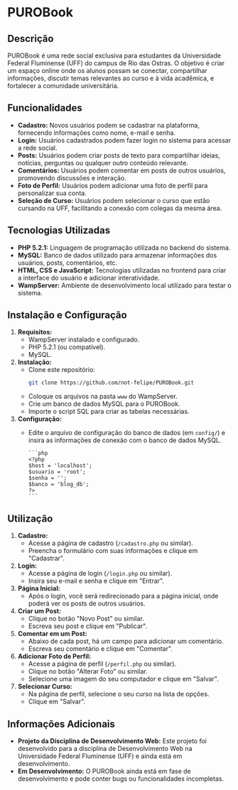 # PUROBook

## Descrição

PUROBook é uma rede social exclusiva para estudantes da Universidade Federal Fluminense (UFF) do campus de Rio das Ostras. O objetivo é criar um espaço online onde os alunos possam se conectar, compartilhar informações, discutir temas relevantes ao curso e à vida acadêmica, e fortalecer a comunidade universitária.

## Funcionalidades

*   **Cadastro:** Novos usuários podem se cadastrar na plataforma, fornecendo informações como nome, e-mail e senha.
*   **Login:** Usuários cadastrados podem fazer login no sistema para acessar a rede social.
*   **Posts:** Usuários podem criar posts de texto para compartilhar ideias, notícias, perguntas ou qualquer outro conteúdo relevante.
*   **Comentários:** Usuários podem comentar em posts de outros usuários, promovendo discussões e interação.
*   **Foto de Perfil:** Usuários podem adicionar uma foto de perfil para personalizar sua conta.
*   **Seleção de Curso:** Usuários podem selecionar o curso que estão cursando na UFF, facilitando a conexão com colegas da mesma área.

## Tecnologias Utilizadas

*   **PHP 5.2.1:** Linguagem de programação utilizada no backend do sistema.
*   **MySQL:** Banco de dados utilizado para armazenar informações dos usuários, posts, comentários, etc.
*   **HTML, CSS e JavaScript:** Tecnologias utilizadas no frontend para criar a interface do usuário e adicionar interatividade.
*   **WampServer:** Ambiente de desenvolvimento local utilizado para testar o sistema.

## Instalação e Configuração

1.  **Requisitos:**
    *   WampServer instalado e configurado.
    *   PHP 5.2.1 (ou compatível).
    *   MySQL.
2.  **Instalação:**
    *   Clone este repositório:
        ```bash
        git clone https://github.com/not-felipe/PUROBook.git
        ```
    *   Coloque os arquivos na pasta `www` do WampServer.
    *   Crie um banco de dados MySQL para o PUROBook.
    *   Importe o script SQL para criar as tabelas necessárias.
3.  **Configuração:**
    *   Edite o arquivo de configuração do banco de dados (em `config/`) e insira as informações de conexão com o banco de dados MySQL.
        
            ```php
            <?php
            $host = 'localhost';
            $usuario = 'root';
            $senha = '';
            $banco = 'blog_db';
            ?>
            ```

## Utilização

1.  **Cadastro:**
    *   Acesse a página de cadastro (`/cadastro.php` ou similar).
    *   Preencha o formulário com suas informações e clique em "Cadastrar".
2.  **Login:**
    *   Acesse a página de login (`/login.php` ou similar).
    *   Insira seu e-mail e senha e clique em "Entrar".
3.  **Página Inicial:**
    *   Após o login, você será redirecionado para a página inicial, onde poderá ver os posts de outros usuários.
4.  **Criar um Post:**
    *   Clique no botão "Novo Post" ou similar.
    *   Escreva seu post e clique em "Publicar".
5.  **Comentar em um Post:**
    *   Abaixo de cada post, há um campo para adicionar um comentário.
    *   Escreva seu comentário e clique em "Comentar".
6.  **Adicionar Foto de Perfil:**
    *   Acesse a página de perfil (`/perfil.php` ou similar).
    *   Clique no botão "Alterar Foto" ou similar.
    *   Selecione uma imagem do seu computador e clique em "Salvar".
7.  **Selecionar Curso:**
    *   Na página de perfil, selecione o seu curso na lista de opções.
    *   Clique em "Salvar".

## Informações Adicionais

*   **Projeto da Disciplina de Desenvolvimento Web:** Este projeto foi desenvolvido para a disciplina de Desenvolvimento Web na Universidade Federal Fluminense (UFF) e ainda está em desenvolvimento.
*   **Em Desenvolvimento:** O PUROBook ainda está em fase de desenvolvimento e pode conter bugs ou funcionalidades incompletas.
